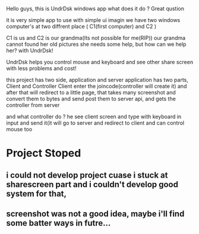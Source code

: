 Hello guys,
this is UndrDsk windows app
what does it do ? Great qustion

it is very simple app to use with simple ui
imagin we have two windows computer's at two diffrent place ( C1(first computer) and C2 )

C1 is us and C2 is our grandma(Its not possible for me(RIP))
our grandma cannot found her old pictures she needs some help, 
but how can we help her? with UndrDsk!

UndrDsk helps you control mouse and keyboard 
and see other share screen with less problems and cost!

this project has two side, application and server
application has two parts, Client and Controller
Client enter the joincode(controller will create it) and after that will redirect to a little page, that takes many screenshot
and convert them to bytes and send post them to server api, and gets the controller from server 

and what controller do ? he see client screen and type with keyboard in input and send it(it will go to server and redirect to client 
and can control mouse too 



# Project Stoped 
## i could not develop project cuase i stuck at sharescreen part and i couldn't develop good system for that, 
## screenshot was not a good idea, maybe i'll find some batter ways in futre... 
